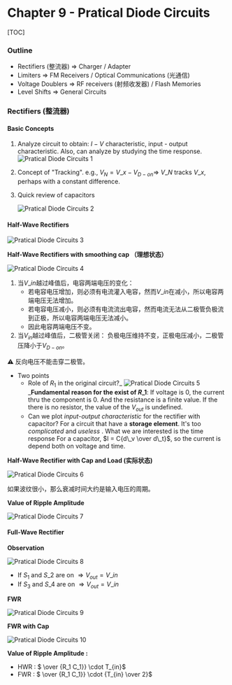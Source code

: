 # Chapter 9 - Pratical Diode Circuits

\[TOC\]

### Outline

* Rectifiers \(整流器\) $\Rightarrow$ Charger / Adapter
* Limiters $\Rightarrow$ FM Receivers / Optical Communications \(光通信\)
* Voltage Doublers $\Rightarrow$ RF receivers \(射频收发器\) / Flash Memories
* Level Shifts $\Rightarrow$ General Circuits

### Rectifiers \(整流器\)

#### Basic Concepts

1. Analyze circuit to obtain: $I -V$ characteristic, input - output characteristic. Also, can analyze by studying the time response. ![Pratical Diode Circuits 1](http://pcih4qs1o.bkt.clouddn.com/Pratical%20Diode%20Circuits%201.jpg)
2. Concept of "Tracking". e.g., $V_N = V\_x - V_{D-on} \Rightarrow$ $V\_N$ tracks $V\_x$, perhaps with a constant difference.
3. Quick review of capacitors

   ![Pratical Diode Circuits 2](http://pcih4qs1o.bkt.clouddn.com/Pratical%20Diode%20Circuits%202.jpg)

#### Half-Wave Rectifiers

![Pratical Diode Circuits 3](http://pcih4qs1o.bkt.clouddn.com/Pratical%20Diode%20Circuits%203.jpg)

**Half-Wave Rectifiers with smoothing cap （理想状态）**

![Pratical Diode Circuits 4](http://pcih4qs1o.bkt.clouddn.com/Pratical%20Diode%20Circuits%204.jpg)

1. 当$V\_{in}$越过峰值后，电容两端电压的变化：
   * 若电容电压增加，则必须有电流灌入电容，然而$V\_{in}$在减小，所以电容两端电压无法增加。
   * 若电容电压减小，则必须有电流流出电容，然而电流无法从二极管负极流到正极，所以电容两端电压无法减小。
   * 因此电容两端电压不变。
2. 当$V_{in}$越过峰值后，二极管关闭： 负极电压维持不变，正极电压减小，二极管压降小于$V_{D-on}$。

⚠️ 反向电压不能击穿二极管。

* Two points
  * Role of $R_1$ in the original circuit?_ ![Pratical Diode Circuits 5](http://pcih4qs1o.bkt.clouddn.com/Pratical%20Diode%20Circuits%205.jpg) _**Fundamental reason for the exist of $R\_1$**: If voltage is 0, the current thru the component is 0. And the resistance is a finite value. If the there is no resistor, the value of the $V_{out}$ is undefined.
  * Can we plot _input-output characteristic_ for the rectifier with capacitor? For a circuit that have a **storage element**. It's too _complicated_ and _useless_ . What we are interested is the time response For a capacitor, $I = C{d\_v \over d\_t}$, so the current is depend both on voltage and time.

**Half-Wave Rectifier with Cap and Load \(实际状态\)**

![Pratical Diode Circuits 6](http://pcih4qs1o.bkt.clouddn.com/Pratical%20Diode%20Circuits%206.jpg)

如果波纹很小，那么衰减时间大约是输入电压的周期。

**Value of Ripple Amplitude**

![Pratical Diode Circuits 7](http://pcih4qs1o.bkt.clouddn.com/Pratical%20Diode%20Circuits%207.jpg)

#### Full-Wave Rectifier

**Observation**

![Pratical Diode Circuits 8](http://pcih4qs1o.bkt.clouddn.com/Pratical%20Diode%20Circuits%208.jpg)

* If $S_1$ and $S\_2$ are on $\Rightarrow V_{out} = V\_{in}$ 
* If $S_3$ and $S\_4$ are on $\Rightarrow V_{out} = V\_{in}$

**FWR**

![Pratical Diode Circuits 9](http://pcih4qs1o.bkt.clouddn.com/Pratical%20Diode%20Circuits%209.jpg)

**FWR with Cap**

![Pratical Diode Circuits 10](http://pcih4qs1o.bkt.clouddn.com/Pratical%20Diode%20Circuits%2010.jpg)

**Value of Ripple Amplitude :**

* HWR : $ \over {R_1 C\_1}} \cdot T_{in}$
* FWR : $ \over {R_1 C\_1}} \cdot {T_{in} \over 2}$

